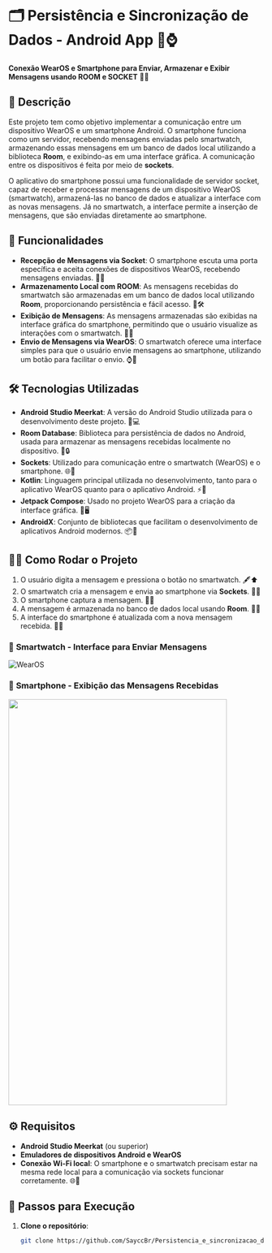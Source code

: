 # 🗂️ **Persistência e Sincronização de Dados - Android App** 📱⌚️

**Conexão WearOS e Smartphone para Enviar, Armazenar e Exibir Mensagens usando ROOM e SOCKET** 🔄💬

## 📝 Descrição

Este projeto tem como objetivo implementar a comunicação entre um dispositivo WearOS e um smartphone Android. O smartphone funciona como um servidor, recebendo mensagens enviadas pelo smartwatch, armazenando essas mensagens em um banco de dados local utilizando a biblioteca **Room**, e exibindo-as em uma interface gráfica. A comunicação entre os dispositivos é feita por meio de **sockets**.

O aplicativo do smartphone possui uma funcionalidade de servidor socket, capaz de receber e processar mensagens de um dispositivo WearOS (smartwatch), armazená-las no banco de dados e atualizar a interface com as novas mensagens. Já no smartwatch, a interface permite a inserção de mensagens, que são enviadas diretamente ao smartphone.

## 🚀 Funcionalidades

- **Recepção de Mensagens via Socket**: O smartphone escuta uma porta específica e aceita conexões de dispositivos WearOS, recebendo mensagens enviadas. 📲🔌
- **Armazenamento Local com ROOM**: As mensagens recebidas do smartwatch são armazenadas em um banco de dados local utilizando **Room**, proporcionando persistência e fácil acesso. 💾🛠️
- **Exibição de Mensagens**: As mensagens armazenadas são exibidas na interface gráfica do smartphone, permitindo que o usuário visualize as interações com o smartwatch. 💬📱
- **Envio de Mensagens via WearOS**: O smartwatch oferece uma interface simples para que o usuário envie mensagens ao smartphone, utilizando um botão para facilitar o envio. ⌚️💌

## 🛠️ Tecnologias Utilizadas

- **Android Studio Meerkat**: A versão do Android Studio utilizada para o desenvolvimento deste projeto. 🎨💻
- **Room Database**: Biblioteca para persistência de dados no Android, usada para armazenar as mensagens recebidas localmente no dispositivo. 💾🔒
- **Sockets**: Utilizado para comunicação entre o smartwatch (WearOS) e o smartphone. 🌐🔗
- **Kotlin**: Linguagem principal utilizada no desenvolvimento, tanto para o aplicativo WearOS quanto para o aplicativo Android. ⚡️📲
- **Jetpack Compose**: Usado no projeto WearOS para a criação da interface gráfica. 🎨🖥️
- **AndroidX**: Conjunto de bibliotecas que facilitam o desenvolvimento de aplicativos Android modernos. 📦📱

## 🏃‍♂️ Como Rodar o Projeto

1. O usuário digita a mensagem e pressiona o botão no smartwatch. 🖋️⬆️
2. O smartwatch cria a mensagem e envia ao smartphone via **Sockets**. 📩💨
3. O smartphone captura a mensagem. 📲👀
4. A mensagem é armazenada no banco de dados local usando **Room**. 💾✅
5. A interface do smartphone é atualizada com a nova mensagem recebida. 🔄📱

### 📸 **Smartwatch - Interface para Enviar Mensagens**
   ![WearOS](https://github.com/user-attachments/assets/7d2883d5-0922-49f7-8560-c2001cfdfdf9)

### 📱 **Smartphone - Exibição das Mensagens Recebidas**
   <img src="https://github.com/user-attachments/assets/410292f3-dae3-4953-b545-1804c31a8b5f" height="800" width="430"/>

## ⚙️ Requisitos

- **Android Studio Meerkat** (ou superior)
- **Emuladores de dispositivos Android e WearOS**
- **Conexão Wi-Fi local**: O smartphone e o smartwatch precisam estar na mesma rede local para a comunicação via sockets funcionar corretamente. 🌐🔧

## 📝 Passos para Execução

1. **Clone o repositório**:
   ```bash
   git clone https://github.com/SayccBr/Persistencia_e_sincronizacao_de_dados.git
